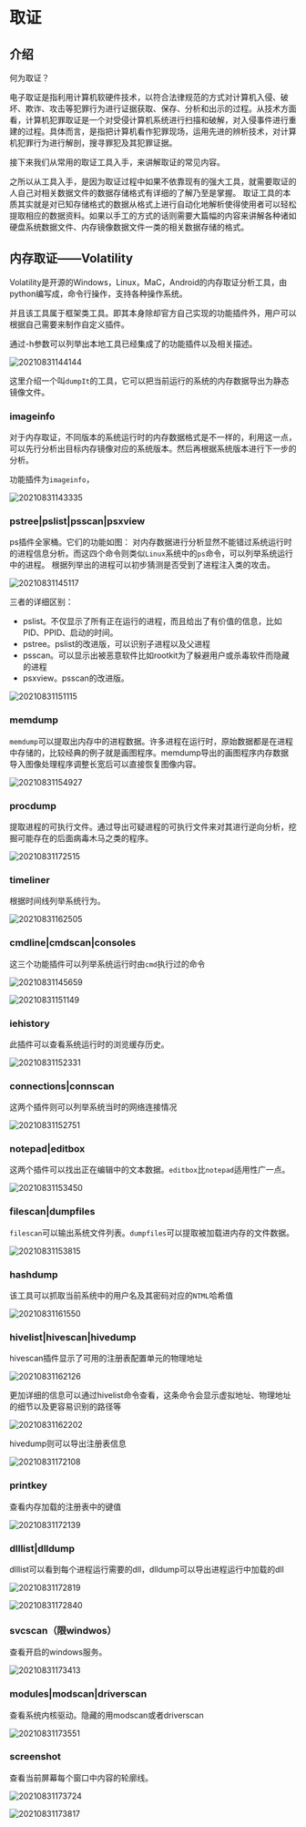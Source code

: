 # 取证

## 介绍

何为取证？

电子取证是指利用计算机软硬件技术，以符合法律规范的方式对计算机入侵、破坏、欺诈、攻击等犯罪行为进行证据获取、保存、分析和出示的过程。从技术方面看，计算机犯罪取证是一个对受侵计算机系统进行扫描和破解，对入侵事件进行重建的过程。具体而言，是指把计算机看作犯罪现场，运用先进的辨析技术，对计算机犯罪行为进行解剖，搜寻罪犯及其犯罪证据。

接下来我们从常用的取证工具入手，来讲解取证的常见内容。

之所以从工具入手，是因为取证过程中如果不依靠现有的强大工具，就需要取证的人自己对相关数据文件的数据存储格式有详细的了解乃至是掌握。
取证工具的本质其实就是对已知存储格式的数据从格式上进行自动化地解析使得使用者可以轻松提取相应的数据资料。如果以手工的方式的话则需要大篇幅的内容来讲解各种诸如硬盘系统数据文件、内存镜像数据文件一类的相关数据存储的格式。

## 内存取证——Volatility

Volatility是开源的Windows，Linux，MaC，Android的内存取证分析工具，由python编写成，命令行操作，支持各种操作系统。

并且该工具属于框架类工具。即其本身除却官方自己实现的功能插件外，用户可以根据自己需要来制作自定义插件。

通过-h参数可以列举出本地工具已经集成了的功能插件以及相关描述。

![20210831144144](https://gitee.com/ye_xi_bai/blogimage/raw/master/blogimages20210831144144.png)

这里介绍一个叫`dumpIt`的工具，它可以把当前运行的系统的内存数据导出为静态镜像文件。

### imageinfo

对于内存取证，不同版本的系统运行时的内存数据格式是不一样的，利用这一点，可以先行分析出目标内存镜像对应的系统版本。然后再根据系统版本进行下一步的分析。

功能插件为`imageinfo`，

![20210831143335](https://gitee.com/ye_xi_bai/blogimage/raw/master/blogimages20210831143335.png)

### pstree|pslist|psscan|psxview

ps插件全家桶。它们的功能如图：   对内存数据进行分析显然不能错过系统运行时的进程信息分析。而这四个命令则类似`Linux`系统中的`ps`命令，可以列举系统运行中的进程。
根据列举出的进程可以初步猜测是否受到了进程注入类的攻击。

![20210831145117](https://gitee.com/ye_xi_bai/blogimage/raw/master/blogimages20210831145117.png)

三者的详细区别：

+ pslist。不仅显示了所有正在运行的进程，而且给出了有价值的信息，比如PID、PPID、启动的时间。
+ pstree。pslist的改进版，可以识别子进程以及父进程
+ psscan。可以显示出被恶意软件比如rootkit为了躲避用户或杀毒软件而隐藏的进程
+ psxview。psscan的改进版。

![20210831151115](https://gitee.com/ye_xi_bai/blogimage/raw/master/blogimages20210831151115.png)

### memdump

`memdump`可以提取出内存中的进程数据。许多进程在运行时，原始数据都是在进程中存储的，比较经典的例子就是画图程序。memdump导出的画图程序内存数据导入图像处理程序调整长宽后可以直接恢复图像内容。

![20210831154927](https://gitee.com/ye_xi_bai/blogimage/raw/master/blogimages20210831154927.png)

### procdump

提取进程的可执行文件。通过导出可疑进程的可执行文件来对其进行逆向分析，挖掘可能存在的后面病毒木马之类的程序。

![20210831172515](https://gitee.com/ye_xi_bai/blogimage/raw/master/blogimages20210831172515.png)

### timeliner

根据时间线列举系统行为。

![20210831162505](https://gitee.com/ye_xi_bai/blogimage/raw/master/blogimages20210831162505.png)

### cmdline|cmdscan|consoles

这三个功能插件可以列举系统运行时由`cmd`执行过的命令

![20210831145659](https://gitee.com/ye_xi_bai/blogimage/raw/master/blogimages20210831145659.png)

![20210831151149](https://gitee.com/ye_xi_bai/blogimage/raw/master/blogimages20210831151149.png)

### iehistory

此插件可以查看系统运行时的浏览缓存历史。

![20210831152331](https://gitee.com/ye_xi_bai/blogimage/raw/master/blogimages20210831152331.png)

### connections|connscan

这两个插件则可以列举系统当时的网络连接情况

![20210831152751](https://gitee.com/ye_xi_bai/blogimage/raw/master/blogimages20210831152751.png)

### notepad|editbox

这两个插件可以找出正在编辑中的文本数据。`editbox`比`notepad`适用性广一点。

![20210831153450](https://gitee.com/ye_xi_bai/blogimage/raw/master/blogimages20210831153450.png)

### filescan|dumpfiles

`filescan`可以输出系统文件列表。`dumpfiles`可以提取被加载进内存的文件数据。

![20210831153815](https://gitee.com/ye_xi_bai/blogimage/raw/master/blogimages20210831153815.png)

### hashdump

该工具可以抓取当前系统中的用户名及其密码对应的`NTML`哈希值

![20210831161550](https://gitee.com/ye_xi_bai/blogimage/raw/master/blogimages20210831161550.png)

### hivelist|hivescan|hivedump

hivescan插件显示了可用的注册表配置单元的物理地址

![20210831162126](https://gitee.com/ye_xi_bai/blogimage/raw/master/blogimages20210831162126.png)

更加详细的信息可以通过hivelist命令查看，这条命令会显示虚拟地址、物理地址的细节以及更容易识别的路径等

![20210831162202](https://gitee.com/ye_xi_bai/blogimage/raw/master/blogimages20210831162202.png)

hivedump则可以导出注册表信息

![20210831172108](https://gitee.com/ye_xi_bai/blogimage/raw/master/blogimages20210831172108.png)

### printkey

查看内存加载的注册表中的键值

![20210831172139](https://gitee.com/ye_xi_bai/blogimage/raw/master/blogimages20210831172139.png)

### dlllist|dlldump

dlllist可以看到每个进程运行需要的dll，dlldump可以导出进程运行中加载的dll

![20210831172819](https://gitee.com/ye_xi_bai/blogimage/raw/master/blogimages20210831172819.png)

![20210831172840](https://gitee.com/ye_xi_bai/blogimage/raw/master/blogimages20210831172840.png)

### svcscan（限windwos）

查看开启的windows服务。

![20210831173413](https://gitee.com/ye_xi_bai/blogimage/raw/master/blogimages20210831173413.png)

### modules|modscan|driverscan

查看系统内核驱动。隐藏的用modscan或者driverscan

![20210831173551](https://gitee.com/ye_xi_bai/blogimage/raw/master/blogimages20210831173551.png)

### screenshot

查看当前屏幕每个窗口中内容的轮廓线。

![20210831173724](https://gitee.com/ye_xi_bai/blogimage/raw/master/blogimages20210831173724.png)

![20210831173817](https://gitee.com/ye_xi_bai/blogimage/raw/master/blogimages20210831173817.png)
